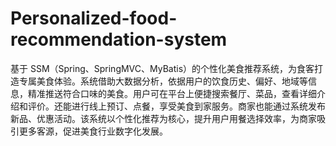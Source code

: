 # Personalized-food-recommendation-system
基于 SSM（Spring、SpringMVC、MyBatis）的个性化美食推荐系统，为食客打造专属美食体验。系统借助大数据分析，依据用户的饮食历史、偏好、地域等信息，精准推送符合口味的美食。用户可在平台上便捷搜索餐厅、菜品，查看详细介绍和评价。还能进行线上预订、点餐，享受美食到家服务。商家也能通过系统发布新品、优惠活动。该系统以个性化推荐为核心，提升用户用餐选择效率，为商家吸引更多客源，促进美食行业数字化发展。 
